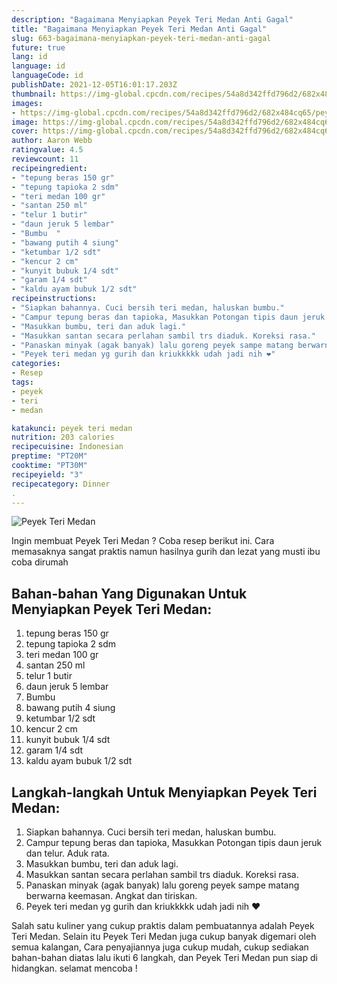 ```yaml
---
description: "Bagaimana Menyiapkan Peyek Teri Medan Anti Gagal"
title: "Bagaimana Menyiapkan Peyek Teri Medan Anti Gagal"
slug: 663-bagaimana-menyiapkan-peyek-teri-medan-anti-gagal
future: true
lang: id
language: id
languageCode: id
publishDate: 2021-12-05T16:01:17.203Z 
thumbnail: https://img-global.cpcdn.com/recipes/54a8d342ffd796d2/682x484cq65/peyek-teri-medan-foto-resep-utama.png
images:
- https://img-global.cpcdn.com/recipes/54a8d342ffd796d2/682x484cq65/peyek-teri-medan-foto-resep-utama.png
image: https://img-global.cpcdn.com/recipes/54a8d342ffd796d2/682x484cq65/peyek-teri-medan-foto-resep-utama.png
cover: https://img-global.cpcdn.com/recipes/54a8d342ffd796d2/682x484cq65/peyek-teri-medan-foto-resep-utama.png
author: Aaron Webb
ratingvalue: 4.5
reviewcount: 11
recipeingredient:
- "tepung beras 150 gr"
- "tepung tapioka 2 sdm"
- "teri medan 100 gr"
- "santan 250 ml"
- "telur 1 butir"
- "daun jeruk 5 lembar"
- "Bumbu  "
- "bawang putih 4 siung"
- "ketumbar 1/2 sdt"
- "kencur 2 cm"
- "kunyit bubuk 1/4 sdt"
- "garam 1/4 sdt"
- "kaldu ayam bubuk 1/2 sdt"
recipeinstructions:
- "Siapkan bahannya. Cuci bersih teri medan, haluskan bumbu."
- "Campur tepung beras dan tapioka, Masukkan Potongan tipis daun jeruk dan telur. Aduk rata."
- "Masukkan bumbu, teri dan aduk lagi."
- "Masukkan santan secara perlahan sambil trs diaduk. Koreksi rasa."
- "Panaskan minyak (agak banyak) lalu goreng peyek sampe matang berwarna keemasan. Angkat dan tiriskan."
- "Peyek teri medan yg gurih dan kriukkkkk udah jadi nih ❤️"
categories:
- Resep
tags:
- peyek
- teri
- medan

katakunci: peyek teri medan 
nutrition: 203 calories
recipecuisine: Indonesian
preptime: "PT20M"
cooktime: "PT30M"
recipeyield: "3"
recipecategory: Dinner
. 
---
```



![Peyek Teri Medan](https://img-global.cpcdn.com/recipes/54a8d342ffd796d2/682x484cq65/peyek-teri-medan-foto-resep-utama.png)

Ingin membuat Peyek Teri Medan ? Coba resep berikut ini. Cara memasaknya sangat praktis namun hasilnya gurih dan lezat yang musti ibu coba dirumah

<!--inarticleads1-->

## Bahan-bahan Yang Digunakan Untuk Menyiapkan Peyek Teri Medan:

1. tepung beras 150 gr
1. tepung tapioka 2 sdm
1. teri medan 100 gr
1. santan 250 ml
1. telur 1 butir
1. daun jeruk 5 lembar
1. Bumbu  
1. bawang putih 4 siung
1. ketumbar 1/2 sdt
1. kencur 2 cm
1. kunyit bubuk 1/4 sdt
1. garam 1/4 sdt
1. kaldu ayam bubuk 1/2 sdt



<!--inarticleads2-->

## Langkah-langkah Untuk Menyiapkan Peyek Teri Medan:

1. Siapkan bahannya. Cuci bersih teri medan, haluskan bumbu.
1. Campur tepung beras dan tapioka, Masukkan Potongan tipis daun jeruk dan telur. Aduk rata.
1. Masukkan bumbu, teri dan aduk lagi.
1. Masukkan santan secara perlahan sambil trs diaduk. Koreksi rasa.
1. Panaskan minyak (agak banyak) lalu goreng peyek sampe matang berwarna keemasan. Angkat dan tiriskan.
1. Peyek teri medan yg gurih dan kriukkkkk udah jadi nih ❤️




Salah satu kuliner yang cukup praktis dalam pembuatannya adalah  Peyek Teri Medan. Selain itu  Peyek Teri Medan  juga cukup banyak digemari oleh semua kalangan, Cara penyajiannya juga cukup mudah, cukup sediakan bahan-bahan diatas lalu ikuti 6 langkah, dan  Peyek Teri Medan  pun siap di hidangkan. selamat mencoba !
